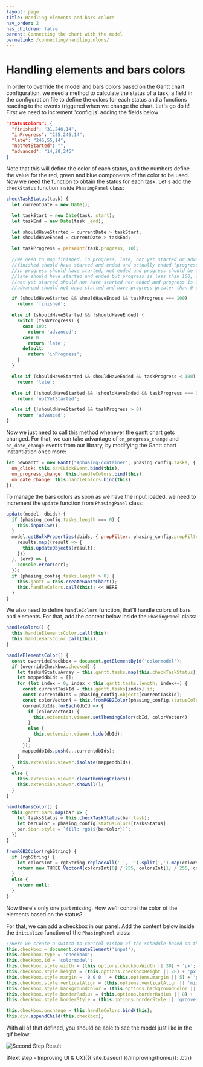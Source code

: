 ```yaml
---
layout: page
title: Handling elements and bars colors
nav_order: 2
has_children: false
parent: Connecting the chart with the model
permalink: /connecting/handlingcolors/
---
```


# Handling elements and bars colors

In order to override the model and bars colors based on the Gantt chart configuration, we need a method to calculate the status of a task, a field in the configuration file to define the colors for each status and a functions reacting to the events triggered when we change the chart.
Let's go do it!
First we need to increment 'config.js' adding the fields below:

```json
"statusColors": {
  "finished": "31,246,14",
  "inProgress": "235,246,14",
  "late": "246,55,14",
  "notYetStarted": "",
  "advanced": "14,28,246"
}
```

Note that this will define the color of each status, and the numbers define the value for the red, green and blue components of the color to be used.
Now we need the function to obtain the status for each task. Let's add the `checkStatus` function inside `PhasingPanel` class:

```js
checkTaskStatus(task) {
  let currentDate = new Date();

  let taskStart = new Date(task._start);
  let taskEnd = new Date(task._end);

  let shouldHaveStarted = currentDate > taskStart;
  let shouldHaveEnded = currentDate > taskEnd;

  let taskProgress = parseInt(task.progress, 10);

  //We need to map finished, in progress, late, not yet started or advanced
  //finished should have started and ended and actually ended (progress 100%)
  //in progress should have started, not ended and progress should be greater than 0
  //late should have started and ended but progress is less than 100, or should have started not ended and progress is 0
  //not yet started should not have started nor ended and progress is 0
  //advanced should not have started and have progress greater than 0 or should not have ended and progress is 100

  if (shouldHaveStarted && shouldHaveEnded && taskProgress === 100)
    return 'finished';

  else if (shouldHaveStarted && !shouldHaveEnded) {
    switch (taskProgress) {
      case 100:
        return 'advanced';
      case 0:
        return 'late';
      default:
        return 'inProgress';
    }
  }

  else if (shouldHaveStarted && shouldHaveEnded && taskProgress < 100)
    return 'late';

  else if (!shouldHaveStarted && !shouldHaveEnded && taskProgress === 0)
    return 'notYetStarted';

  else if (!shouldHaveStarted && taskProgress > 0)
    return 'advanced';
}
```

Now we just need to call this method whenever the gantt chart gets changed. For that, we can take advantage of `on_progress_change` and `on_date_change` events from our library, by modifying the Gantt chart instantiation once more:

```js
let newGantt = new Gantt("#phasing-container", phasing_config.tasks, {
  on_click: this.barCLickEvent.bind(this),
  on_progress_change: this.handleColors.bind(this),
  on_date_change: this.handleColors.bind(this)
});
```

To manage the bars colors as soon as we have the input loaded, we need to increment the `update` function from `PhasingPanel` class:

```js
update(model, dbids) {
  if (phasing_config.tasks.length === 0) {
    this.inputCSV();
  }
  model.getBulkProperties(dbids, { propFilter: phasing_config.propFilter }, (results) => {
    results.map((result => {
      this.updateObjects(result);
    }))
  }, (err) => {
    console.error(err);
  });
  if (phasing_config.tasks.length > 0) {
    this.gantt = this.createGanttChart();
    this.handleColors.call(this); << HERE
  }
}
```

We also need to define `handleColors` function, that'll handle colors of bars and elements.
For that, add the content below inside the `PhasingPanel` class:

```js
handleColors() {
  this.handleElementsColor.call(this);
  this.handleBarsColor.call(this);
}

handleElementsColor() {
  const overrideCheckbox = document.getElementById('colormodel');
  if (overrideCheckbox.checked) {
    let tasksNStatusArray = this.gantt.tasks.map(this.checkTaskStatus);
    let mappeddbIds = [];
    for (let index = 0; index < this.gantt.tasks.length; index++) {
      const currentTaskId = this.gantt.tasks[index].id;
      const currentdbIds = phasing_config.objects[currentTaskId];
      const colorVector4 = this.fromRGB2Color(phasing_config.statusColors[tasksNStatusArray[index]]);
      currentdbIds.forEach(dbId => {
        if (colorVector4) {
          this.extension.viewer.setThemingColor(dbId, colorVector4)
        }
        else {
          this.extension.viewer.hide(dbId);
        }
      });
      mappeddbIds.push(...currentdbIds);
    }
    this.extension.viewer.isolate(mappeddbIds);
  }
  else {
    this.extension.viewer.clearThemingColors();
    this.extension.viewer.showAll();
  }
}

handleBarsColor() {
  this.gantt.bars.map(bar => {
    let tasksStatus = this.checkTaskStatus(bar.task);
    let barColor = phasing_config.statusColors[tasksStatus];
    bar.$bar.style = `fill: rgb(${barColor})`;
  })
}

fromRGB2Color(rgbString) {
  if (rgbString) {
    let colorsInt = rgbString.replaceAll(' ', '').split(',').map(colorString => parseInt(colorString, 10));
    return new THREE.Vector4(colorsInt[0] / 255, colorsInt[1] / 255, colorsInt[2] / 255, 0.5);
  }
  else {
    return null;
  }
}
```

Now there's only one part missing. How we'll control the color of the elements based on the status?

For that, we can add a checkbox in our panel.
Add the content below inside the `initialize` function of the `PhasingPanel` class:

```js
//Here we create a switch to control vision of the schedule based on the GANTT chart
this.checkbox = document.createElement('input');
this.checkbox.type = 'checkbox';
this.checkbox.id = 'colormodel';
this.checkbox.style.width = (this.options.checkboxWidth || 30) + 'px';
this.checkbox.style.height = (this.options.checkboxHeight || 28) + 'px';
this.checkbox.style.margin = '0 0 0 ' + (this.options.margin || 5) + 'px';
this.checkbox.style.verticalAlign = (this.options.verticalAlign || 'middle');
this.checkbox.style.backgroundColor = (this.options.backgroundColor || 'white');
this.checkbox.style.borderRadius = (this.options.borderRadius || 8) + 'px';
this.checkbox.style.borderStyle = (this.options.borderStyle || 'groove');

this.checkbox.onchange = this.handleColors.bind(this);
this.div.appendChild(this.checkbox);
```

With all of that defined, you should be able to see the model just like in the gif below:

![Second Step Result](../../assets/images/steptwo.gif)

[Next step - Improving UI & UX]({{ site.baseurl }}/improving/home/){: .btn}